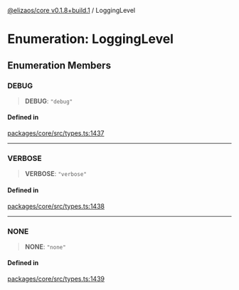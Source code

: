[@elizaos/core v0.1.8+build.1](../index.md) / LoggingLevel

# Enumeration: LoggingLevel

## Enumeration Members

### DEBUG

> **DEBUG**: `"debug"`

#### Defined in

[packages/core/src/types.ts:1437](https://github.com/Vicolee/riddleculous-ai-agent/blob/main/packages/core/src/types.ts#L1437)

***

### VERBOSE

> **VERBOSE**: `"verbose"`

#### Defined in

[packages/core/src/types.ts:1438](https://github.com/Vicolee/riddleculous-ai-agent/blob/main/packages/core/src/types.ts#L1438)

***

### NONE

> **NONE**: `"none"`

#### Defined in

[packages/core/src/types.ts:1439](https://github.com/Vicolee/riddleculous-ai-agent/blob/main/packages/core/src/types.ts#L1439)
